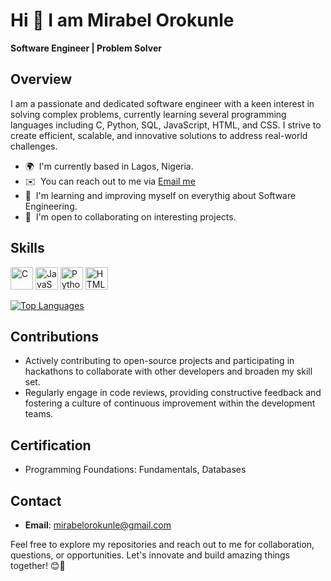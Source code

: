 # Hi 👋 I am Mirabel Orokunle
**Software Engineer | Problem Solver**

## Overview
I am a passionate and dedicated software engineer with a keen interest in solving complex problems, currently learning several programming languages including C, Python, SQL, JavaScript, HTML, and CSS. I strive to create efficient, scalable, and innovative solutions to address real-world challenges.

* 🌍  I'm currently based in Lagos, Nigeria.
* ✉️  You can reach out to me via [Email me](mailto:mirabelorokunle@gmail.com)
* 🧠  I'm learning and improving myself on everythig about Software Engineering.
* 🤝  I'm open to collaborating on interesting projects.

## Skills
<p align="left">
<a href="https://docs.microsoft.com/en-us/cpp/?view=msvc-170" target="_blank" rel="noreferrer"><img src="https://raw.githubusercontent.com/danielcranney/readme-generator/main/public/icons/skills/c-colored.svg" width="36" height="36" alt="C" /></a>
<a href="https://developer.mozilla.org/en-US/docs/Web/JavaScript" target="_blank" rel="noreferrer"><img src="https://raw.githubusercontent.com/danielcranney/readme-generator/main/public/icons/skills/javascript-colored.svg" width="36" height="36" alt="JavaScript" /></a>
<a href="https://www.python.org/" target="_blank" rel="noreferrer"><img src="https://raw.githubusercontent.com/danielcranney/readme-generator/main/public/icons/skills/python-colored.svg" width="36" height="36" alt="Python" /></a>
<a href="https://developer.mozilla.org/en-US/docs/Glossary/HTML5" target="_blank" rel="noreferrer"><img src="https://raw.githubusercontent.com/danielcranney/readme-generator/main/public/icons/skills/html5-colored.svg" width="36" height="36" alt="HTML5" /></a>
</p>

<a href="https://github.com/Mirabelorokunle" align="left"><img src="https://github-readme-stats.vercel.app/api/top-langs/?username=Mirabelorokunle&langs_count=10&title_color=a855f7&text_color=ffffff&icon_color=0891b2&bg_color=1c1917&hide_border=true&locale=en&custom_title=Top%20%Languages" alt="Top Languages" /></a>

## Contributions
- Actively contributing to open-source projects and participating in hackathons to collaborate with other developers and broaden my skill set.
- Regularly engage in code reviews, providing constructive feedback and fostering a culture of continuous improvement within the development teams.

## Certification
- Programming Foundations: Fundamentals, Databases

## Contact
- **Email**: mirabelorokunle@gmail.com
<!-- - **Curriculum** **Vitae**: [CV](https://github.com/DafetiteOgaga/CV/blob/master/Dafetite_Ogaga_SE.pdf) -->

<!-- ### Socials

<p align="left"> <a href="https://discordapp.com/users/937085989942345768" target="_blank" rel="noreferrer"><img src="https://raw.githubusercontent.com/danielcranney/readme-generator/main/public/icons/socials/discord.svg" width="32" height="32" /></a> <a href="https://github.com/DafetiteOgaga" target="_blank" rel="noreferrer"><img src="https://raw.githubusercontent.com/danielcranney/readme-generator/main/public/icons/socials/github.svg" width="32" height="32" /></a> <a href="https://www.linkedin.com/in/ogagadafetite" target="_blank" rel="noreferrer"><img src="https://raw.githubusercontent.com/danielcranney/readme-generator/main/public/icons/socials/linkedin.svg" width="32" height="32" /></a> <a href="https://twitter.com/dafetite_ogaga" target="_blank" rel="noreferrer"><img src="https://raw.githubusercontent.com/danielcranney/readme-generator/main/public/icons/socials/twitter.svg" width="32" height="32" /></a></p> -->

Feel free to explore my repositories and reach out to me for collaboration, questions, or opportunities. Let's innovate and build amazing things together! 😊🚀
